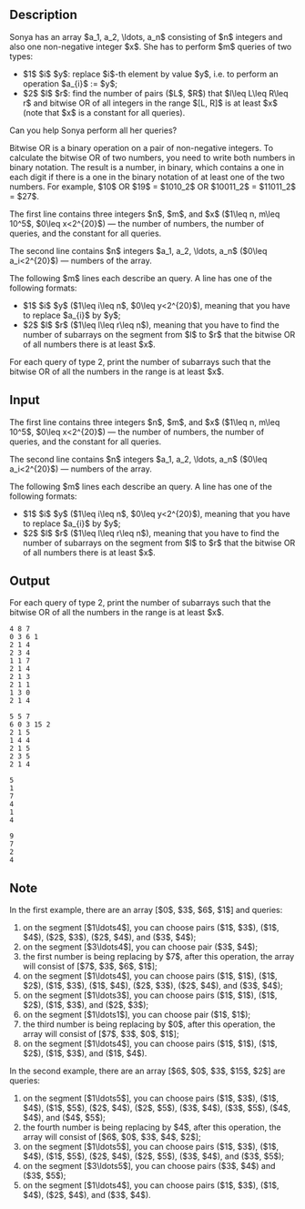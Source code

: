 ## Description

<div><p>Sonya has an array $a_1, a_2, \ldots, a_n$ consisting of $n$ integers and also one non-negative integer $x$. She has to perform $m$ queries of two types:</p><ul> <li> $1$ $i$ $y$: replace $i$-th element by value $y$, i.e. to perform an operation $a_{i}$ <span class="tex-font-style-tt">:=</span> $y$; </li><li> $2$ $l$ $r$: find the number of pairs ($L$, $R$) that $l\leq L\leq R\leq r$ and bitwise OR of all integers in the range $[L, R]$ is at least $x$ (note that $x$ is a constant for all queries). </li></ul><p>Can you help Sonya perform all her queries?</p><p>Bitwise OR is a binary operation on a pair of non-negative integers. To calculate the bitwise OR of two numbers, you need to write both numbers in binary notation. The result is a number, in binary, which contains a one in each digit if there is a one in the binary notation of at least one of the two numbers. For example, $10$ <span class="tex-font-style-tt">OR</span> $19$ = $1010_2$ <span class="tex-font-style-tt">OR</span> $10011_2$ = $11011_2$ = $27$.</p></div><div class="input-specification"><p>The first line contains three integers $n$, $m$, and $x$ ($1\leq n, m\leq 10^5$, $0\leq x&lt;2^{20}$)&nbsp;— the number of numbers, the number of queries, and the constant for all queries.</p><p>The second line contains $n$ integers $a_1, a_2, \ldots, a_n$ ($0\leq a_i&lt;2^{20}$)&nbsp;— numbers of the array.</p><p>The following $m$ lines each describe an query. A line has one of the following formats:</p><ul> <li> $1$ $i$ $y$ ($1\leq i\leq n$, $0\leq y&lt;2^{20}$), meaning that you have to replace $a_{i}$ by $y$; </li><li> $2$ $l$ $r$ ($1\leq l\leq r\leq n$), meaning that you have to find the number of subarrays on the segment from $l$ to $r$ that the bitwise OR of all numbers there is at least $x$. </li></ul></div><div class="output-specification"><p>For each query of type 2, print the number of subarrays such that the bitwise OR of all the numbers in the range is at least $x$.</p></div>

## Input

<p>The first line contains three integers $n$, $m$, and $x$ ($1\leq n, m\leq 10^5$, $0\leq x&lt;2^{20}$)&nbsp;— the number of numbers, the number of queries, and the constant for all queries.</p><p>The second line contains $n$ integers $a_1, a_2, \ldots, a_n$ ($0\leq a_i&lt;2^{20}$)&nbsp;— numbers of the array.</p><p>The following $m$ lines each describe an query. A line has one of the following formats:</p><ul> <li> $1$ $i$ $y$ ($1\leq i\leq n$, $0\leq y&lt;2^{20}$), meaning that you have to replace $a_{i}$ by $y$; </li><li> $2$ $l$ $r$ ($1\leq l\leq r\leq n$), meaning that you have to find the number of subarrays on the segment from $l$ to $r$ that the bitwise OR of all numbers there is at least $x$. </li></ul>

## Output

<p>For each query of type 2, print the number of subarrays such that the bitwise OR of all the numbers in the range is at least $x$.</p>





```input1
4 8 7
0 3 6 1
2 1 4
2 3 4
1 1 7
2 1 4
2 1 3
2 1 1
1 3 0
2 1 4

```




```input2
5 5 7
6 0 3 15 2
2 1 5
1 4 4
2 1 5
2 3 5
2 1 4

```




```output1
5
1
7
4
1
4

```




```output2
9
7
2
4

```



## Note

<p>In the first example, there are an array [$0$, $3$, $6$, $1$] and queries: </p><ol> <li> on the segment [$1\ldots4$], you can choose pairs ($1$, $3$), ($1$, $4$), ($2$, $3$), ($2$, $4$), and ($3$, $4$); </li><li> on the segment [$3\ldots4$], you can choose pair ($3$, $4$); </li><li> the first number is being replacing by $7$, after this operation, the array will consist of [$7$, $3$, $6$, $1$]; </li><li> on the segment [$1\ldots4$], you can choose pairs ($1$, $1$), ($1$, $2$), ($1$, $3$), ($1$, $4$), ($2$, $3$), ($2$, $4$), and ($3$, $4$); </li><li> on the segment [$1\ldots3$], you can choose pairs ($1$, $1$), ($1$, $2$), ($1$, $3$), and ($2$, $3$); </li><li> on the segment [$1\ldots1$], you can choose pair ($1$, $1$); </li><li> the third number is being replacing by $0$, after this operation, the array will consist of [$7$, $3$, $0$, $1$]; </li><li> on the segment [$1\ldots4$], you can choose pairs ($1$, $1$), ($1$, $2$), ($1$, $3$), and ($1$, $4$). </li></ol><p>In the second example, there are an array [$6$, $0$, $3$, $15$, $2$] are queries: </p><ol> <li> on the segment [$1\ldots5$], you can choose pairs ($1$, $3$), ($1$, $4$), ($1$, $5$), ($2$, $4$), ($2$, $5$), ($3$, $4$), ($3$, $5$), ($4$, $4$), and ($4$, $5$); </li><li> the fourth number is being replacing by $4$, after this operation, the array will consist of [$6$, $0$, $3$, $4$, $2$]; </li><li> on the segment [$1\ldots5$], you can choose pairs ($1$, $3$), ($1$, $4$), ($1$, $5$), ($2$, $4$), ($2$, $5$), ($3$, $4$), and ($3$, $5$); </li><li> on the segment [$3\ldots5$], you can choose pairs ($3$, $4$) and ($3$, $5$); </li><li> on the segment [$1\ldots4$], you can choose pairs ($1$, $3$), ($1$, $4$), ($2$, $4$), and ($3$, $4$). </li></ol>
